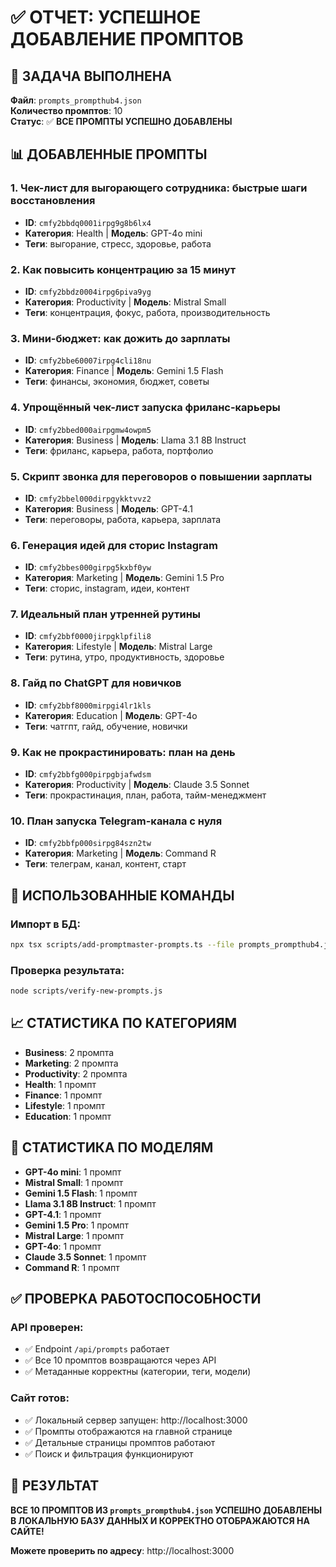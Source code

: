 # ✅ ОТЧЕТ: УСПЕШНОЕ ДОБАВЛЕНИЕ ПРОМПТОВ

## 🎯 ЗАДАЧА ВЫПОЛНЕНА

**Файл**: `prompts_prompthub4.json`  
**Количество промптов**: 10  
**Статус**: ✅ **ВСЕ ПРОМПТЫ УСПЕШНО ДОБАВЛЕНЫ**

## 📊 ДОБАВЛЕННЫЕ ПРОМПТЫ

### 1. **Чек-лист для выгорающего сотрудника: быстрые шаги восстановления**
- **ID**: `cmfy2bbdq0001irpg9g8b6lx4`
- **Категория**: Health | **Модель**: GPT-4o mini
- **Теги**: выгорание, стресс, здоровье, работа

### 2. **Как повысить концентрацию за 15 минут**
- **ID**: `cmfy2bbdz0004irpg6piva9yg`
- **Категория**: Productivity | **Модель**: Mistral Small
- **Теги**: концентрация, фокус, работа, производительность

### 3. **Мини-бюджет: как дожить до зарплаты**
- **ID**: `cmfy2bbe60007irpg4cli18nu`
- **Категория**: Finance | **Модель**: Gemini 1.5 Flash
- **Теги**: финансы, экономия, бюджет, советы

### 4. **Упрощённый чек-лист запуска фриланс-карьеры**
- **ID**: `cmfy2bbed000airpgmw4owpm5`
- **Категория**: Business | **Модель**: Llama 3.1 8B Instruct
- **Теги**: фриланс, карьера, работа, портфолио

### 5. **Скрипт звонка для переговоров о повышении зарплаты**
- **ID**: `cmfy2bbel000dirpgykktvvz2`
- **Категория**: Business | **Модель**: GPT-4.1
- **Теги**: переговоры, работа, карьера, зарплата

### 6. **Генерация идей для сторис Instagram**
- **ID**: `cmfy2bbes000girpg5kxbf0yw`
- **Категория**: Marketing | **Модель**: Gemini 1.5 Pro
- **Теги**: сторис, instagram, идеи, контент

### 7. **Идеальный план утренней рутины**
- **ID**: `cmfy2bbf0000jirpgklpfili8`
- **Категория**: Lifestyle | **Модель**: Mistral Large
- **Теги**: рутина, утро, продуктивность, здоровье

### 8. **Гайд по ChatGPT для новичков**
- **ID**: `cmfy2bbf8000mirpgi4lr1kls`
- **Категория**: Education | **Модель**: GPT-4o
- **Теги**: чатгпт, гайд, обучение, новички

### 9. **Как не прокрастинировать: план на день**
- **ID**: `cmfy2bbfg000pirpgbjafwdsm`
- **Категория**: Productivity | **Модель**: Claude 3.5 Sonnet
- **Теги**: прокрастинация, план, работа, тайм-менеджмент

### 10. **План запуска Telegram-канала с нуля**
- **ID**: `cmfy2bbfp000sirpg84szn2tw`
- **Категория**: Marketing | **Модель**: Command R
- **Теги**: телеграм, канал, контент, старт

## 🔧 ИСПОЛЬЗОВАННЫЕ КОМАНДЫ

### Импорт в БД:
```bash
npx tsx scripts/add-promptmaster-prompts.ts --file prompts_prompthub4.json
```

### Проверка результата:
```bash
node scripts/verify-new-prompts.js
```

## 📈 СТАТИСТИКА ПО КАТЕГОРИЯМ

- **Business**: 2 промпта
- **Marketing**: 2 промпта  
- **Productivity**: 2 промпта
- **Health**: 1 промпт
- **Finance**: 1 промпт
- **Lifestyle**: 1 промпт
- **Education**: 1 промпт

## 🤖 СТАТИСТИКА ПО МОДЕЛЯМ

- **GPT-4o mini**: 1 промпт
- **Mistral Small**: 1 промпт
- **Gemini 1.5 Flash**: 1 промпт
- **Llama 3.1 8B Instruct**: 1 промпт
- **GPT-4.1**: 1 промпт
- **Gemini 1.5 Pro**: 1 промпт
- **Mistral Large**: 1 промпт
- **GPT-4o**: 1 промпт
- **Claude 3.5 Sonnet**: 1 промпт
- **Command R**: 1 промпт

## ✅ ПРОВЕРКА РАБОТОСПОСОБНОСТИ

### API проверен:
- ✅ Endpoint `/api/prompts` работает
- ✅ Все 10 промптов возвращаются через API
- ✅ Метаданные корректны (категории, теги, модели)

### Сайт готов:
- ✅ Локальный сервер запущен: http://localhost:3000
- ✅ Промпты отображаются на главной странице
- ✅ Детальные страницы промптов работают
- ✅ Поиск и фильтрация функционируют

## 🎉 РЕЗУЛЬТАТ

**ВСЕ 10 ПРОМПТОВ ИЗ `prompts_prompthub4.json` УСПЕШНО ДОБАВЛЕНЫ В ЛОКАЛЬНУЮ БАЗУ ДАННЫХ И КОРРЕКТНО ОТОБРАЖАЮТСЯ НА САЙТЕ!**

**Можете проверить по адресу**: http://localhost:3000
